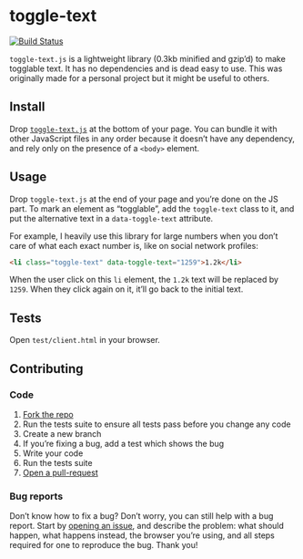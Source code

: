 # toggle-text

[![Build Status](https://travis-ci.org/bfontaine/toggle-text.svg?branch=master)](https://travis-ci.org/bfontaine/toggle-text)

`toggle-text.js` is a lightweight library (0.3kb minified and gzip’d) to make
togglable text. It has no dependencies and is dead easy to use. This was
originally made for a personal project but it might be useful to others.

## Install

Drop [`toggle-text.js`][js] at the bottom of your page. You can bundle it with
other JavaScript files in any order because it doesn’t have any dependency, and
rely only on the presence of a `<body>` element.

[js]: https://raw.githubusercontent.com/bfontaine/toggle-text/master/toggle-text.js

## Usage

Drop `toggle-text.js` at the end of your page and you’re done on the JS part.
To mark an element as “togglable”, add the `toggle-text` class to it, and put
the alternative text in a `data-toggle-text` attribute.

For example, I heavily use this library for large numbers when you don’t care
of what each exact number is, like on social network profiles:

```html
<li class="toggle-text" data-toggle-text="1259">1.2k</li>
```

When the user click on this `li` element, the `1.2k` text will be replaced by
`1259`. When they click again on it, it’ll go back to the initial text.

## Tests

Open `test/client.html` in your browser.

## Contributing

### Code

1. [Fork the repo][help-fork]
2. Run the tests suite to ensure all tests pass before you change any code
3. Create a new branch
4. If you’re fixing a bug, add a test which shows the bug
5. Write your code
6. Run the tests suite
7. [Open a pull-request][help-pr]

[help-fork]: https://help.github.com/articles/fork-a-repo
[help-pr]: https://help.github.com/articles/creating-a-pull-request

### Bug reports

Don’t know how to fix a bug? Don’t worry, you can still help with a bug report.
Start by [opening an issue][help-issue], and describe the problem: what should
happen, what happens instead, the browser you’re using, and all steps required
for one to reproduce the bug. Thank you!

[help-issue]: https://github.com/bfontaine/toggle-text/issues/new
